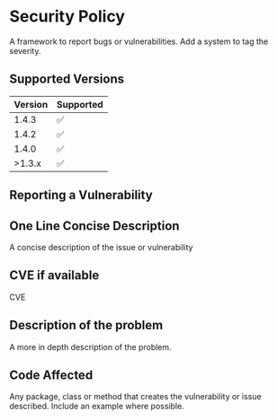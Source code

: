 # Security Policy

A framework to report bugs or vulnerabilities. Add a system to tag the severity.

## Supported Versions

| Version | Supported          |
| ------- | ------------------ |
| 1.4.3   | :white_check_mark: |
| 1.4.2   | :white_check_mark: |
| 1.4.0   | :white_check_mark: |
| >1.3.x  | :white_check_mark: |

## Reporting a Vulnerability

  ## One Line Concise Description
  
  A concise description of the issue or vulnerability
  
  ## CVE if available
  
  CVE
  
  ## Description of the problem
  
  A more in depth description of the problem.
  
  ## Code Affected
  
  Any package, class or method that creates the vulnerability or issue described. Include an example where possible.
